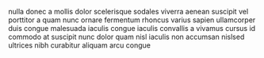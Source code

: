 nulla donec a mollis dolor scelerisque sodales viverra aenean suscipit vel
porttitor a quam nunc ornare fermentum rhoncus varius sapien ullamcorper duis
congue malesuada iaculis congue iaculis convallis a vivamus cursus id commodo
at suscipit nunc dolor quam nisl iaculis non accumsan nislsed ultrices nibh
curabitur aliquam arcu congue